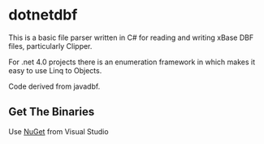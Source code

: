 dotnetdbf
=========

This is a basic file parser written in C# for reading and writing xBase DBF files, particularly Clipper.

For .net 4.0 projects there is an enumeration framework in which makes it easy to use Linq to Objects. 

Code derived from javadbf.

## Get The Binaries
Use [NuGet](http://nuget.org/packages/dotnetdbf/) from Visual Studio
